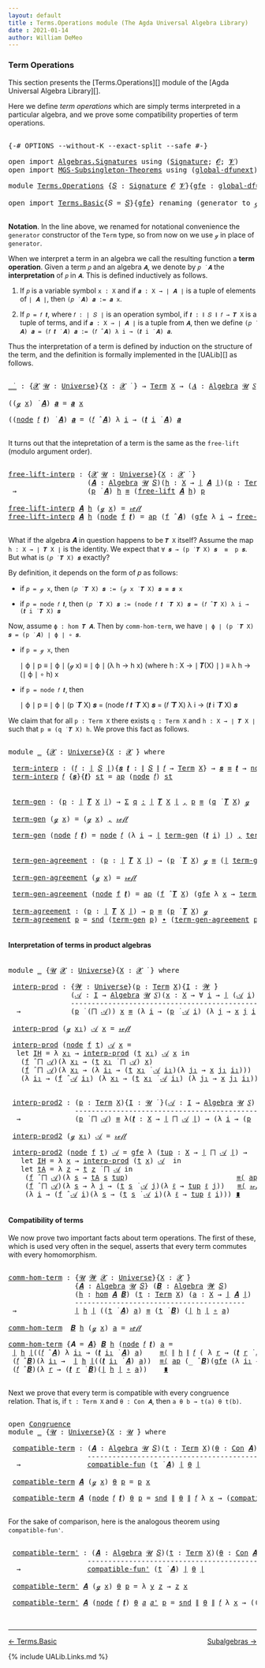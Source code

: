 ```yaml
---
layout: default
title : Terms.Operations module (The Agda Universal Algebra Library)
date : 2021-01-14
author: William DeMeo
---
```


### <a id="term-operations">Term Operations</a>

This section presents the [Terms.Operations][] module of the [Agda Universal Algebra Library][].

Here we define *term operations* which are simply terms interpreted in a particular algebra, and we prove some compatibility properties of term operations.

<pre class="Agda">

<a id="453" class="Symbol">{-#</a> <a id="457" class="Keyword">OPTIONS</a> <a id="465" class="Pragma">--without-K</a> <a id="477" class="Pragma">--exact-split</a> <a id="491" class="Pragma">--safe</a> <a id="498" class="Symbol">#-}</a>

<a id="503" class="Keyword">open</a> <a id="508" class="Keyword">import</a> <a id="515" href="Algebras.Signatures.html" class="Module">Algebras.Signatures</a> <a id="535" class="Keyword">using</a> <a id="541" class="Symbol">(</a><a id="542" href="Algebras.Signatures.html#1299" class="Function">Signature</a><a id="551" class="Symbol">;</a> <a id="553" href="Prelude.Preliminaries.html#5600" class="Generalizable">𝓞</a><a id="554" class="Symbol">;</a> <a id="556" href="Universes.html#262" class="Generalizable">𝓥</a><a id="557" class="Symbol">)</a>
<a id="559" class="Keyword">open</a> <a id="564" class="Keyword">import</a> <a id="571" href="MGS-Subsingleton-Theorems.html" class="Module">MGS-Subsingleton-Theorems</a> <a id="597" class="Keyword">using</a> <a id="603" class="Symbol">(</a><a id="604" href="MGS-Subsingleton-Theorems.html#3468" class="Function">global-dfunext</a><a id="618" class="Symbol">)</a>

<a id="621" class="Keyword">module</a> <a id="628" href="Terms.Operations.html" class="Module">Terms.Operations</a> <a id="645" class="Symbol">{</a><a id="646" href="Terms.Operations.html#646" class="Bound">𝑆</a> <a id="648" class="Symbol">:</a> <a id="650" href="Algebras.Signatures.html#1299" class="Function">Signature</a> <a id="660" href="Prelude.Preliminaries.html#5600" class="Generalizable">𝓞</a> <a id="662" href="Universes.html#262" class="Generalizable">𝓥</a><a id="663" class="Symbol">}{</a><a id="665" href="Terms.Operations.html#665" class="Bound">gfe</a> <a id="669" class="Symbol">:</a> <a id="671" href="MGS-Subsingleton-Theorems.html#3468" class="Function">global-dfunext</a><a id="685" class="Symbol">}</a> <a id="687" class="Keyword">where</a>

<a id="694" class="Keyword">open</a> <a id="699" class="Keyword">import</a> <a id="706" href="Terms.Basic.html" class="Module">Terms.Basic</a><a id="717" class="Symbol">{</a><a id="718" class="Argument">𝑆</a> <a id="720" class="Symbol">=</a> <a id="722" href="Terms.Operations.html#646" class="Bound">𝑆</a><a id="723" class="Symbol">}{</a><a id="725" href="Terms.Operations.html#665" class="Bound">gfe</a><a id="728" class="Symbol">}</a> <a id="730" class="Keyword">renaming</a> <a id="739" class="Symbol">(</a>generator <a id="750" class="Symbol">to</a> ℊ<a id="754" class="Symbol">)</a> <a id="756" class="Keyword">public</a>

</pre>

**Notation**. In the line above, we renamed for notational convenience the `generator` constructor of the `Term` type, so from now on we use `ℊ` in place of `generator`.

When we interpret a term in an algebra we call the resulting function a **term operation**.  Given a term `𝑝` and an algebra `𝑨`, we denote by `𝑝 ̇ 𝑨` the **interpretation** of `𝑝` in `𝑨`.  This is defined inductively as follows.

1. If `𝑝` is a variable symbol `x : X` and if `𝒂 : X → ∣ 𝑨 ∣` is a tuple of elements of `∣ 𝑨 ∣`, then `(𝑝 ̇ 𝑨) 𝒂 := 𝒂 x`.

2. If `𝑝 = 𝑓 𝒕`, where `𝑓 : ∣ 𝑆 ∣` is an operation symbol, if `𝒕 : ∥ 𝑆 ∥ 𝑓 → 𝑻 X` is a tuple of terms, and if `𝒂 : X → ∣ 𝑨 ∣` is a tuple from `𝑨`, then we define `(𝑝 ̇ 𝑨) 𝒂 = (𝑓 𝒕 ̇ 𝑨) 𝒂 := (𝑓 ̂ 𝑨) λ i → (𝒕 i ̇ 𝑨) 𝒂`.

Thus the interpretation of a term is defined by induction on the structure of the term, and the definition is formally implemented in the [UALib][] as follows.

<pre class="Agda">

<a id="_̇_"></a><a id="1695" href="Terms.Operations.html#1695" class="Function Operator">_̇_</a> <a id="1699" class="Symbol">:</a> <a id="1701" class="Symbol">{</a><a id="1702" href="Terms.Operations.html#1702" class="Bound">𝓧</a> <a id="1704" href="Terms.Operations.html#1704" class="Bound">𝓤</a> <a id="1706" class="Symbol">:</a> <a id="1708" href="Agda.Primitive.html#423" class="Function">Universe</a><a id="1716" class="Symbol">}{</a><a id="1718" href="Terms.Operations.html#1718" class="Bound">X</a> <a id="1720" class="Symbol">:</a> <a id="1722" href="Terms.Operations.html#1702" class="Bound">𝓧</a> <a id="1724" href="Universes.html#403" class="Function Operator">̇</a> <a id="1726" class="Symbol">}</a> <a id="1728" class="Symbol">→</a> <a id="1730" href="Terms.Basic.html#2322" class="Datatype">Term</a> <a id="1735" href="Terms.Operations.html#1718" class="Bound">X</a> <a id="1737" class="Symbol">→</a> <a id="1739" class="Symbol">(</a><a id="1740" href="Terms.Operations.html#1740" class="Bound">𝑨</a> <a id="1742" class="Symbol">:</a> <a id="1744" href="Algebras.Algebras.html#694" class="Function">Algebra</a> <a id="1752" href="Terms.Operations.html#1704" class="Bound">𝓤</a> <a id="1754" href="Terms.Operations.html#646" class="Bound">𝑆</a><a id="1755" class="Symbol">)</a> <a id="1757" class="Symbol">→</a> <a id="1759" class="Symbol">(</a><a id="1760" href="Terms.Operations.html#1718" class="Bound">X</a> <a id="1762" class="Symbol">→</a> <a id="1764" href="Prelude.Preliminaries.html#13569" class="Function Operator">∣</a> <a id="1766" href="Terms.Operations.html#1740" class="Bound">𝑨</a> <a id="1768" href="Prelude.Preliminaries.html#13569" class="Function Operator">∣</a><a id="1769" class="Symbol">)</a> <a id="1771" class="Symbol">→</a> <a id="1773" href="Prelude.Preliminaries.html#13569" class="Function Operator">∣</a> <a id="1775" href="Terms.Operations.html#1740" class="Bound">𝑨</a> <a id="1777" href="Prelude.Preliminaries.html#13569" class="Function Operator">∣</a>

<a id="1780" class="Symbol">((</a><a id="1782" href="Terms.Operations.html#753" class="InductiveConstructor">ℊ</a> <a id="1784" href="Terms.Operations.html#1784" class="Bound">x</a><a id="1785" class="Symbol">)</a> <a id="1787" href="Terms.Operations.html#1695" class="Function Operator">̇</a> <a id="1789" href="Terms.Operations.html#1789" class="Bound">𝑨</a><a id="1790" class="Symbol">)</a> <a id="1792" href="Terms.Operations.html#1792" class="Bound">𝒂</a> <a id="1794" class="Symbol">=</a> <a id="1796" href="Terms.Operations.html#1792" class="Bound">𝒂</a> <a id="1798" href="Terms.Operations.html#1784" class="Bound">x</a>

<a id="1801" class="Symbol">((</a><a id="1803" href="Terms.Basic.html#2395" class="InductiveConstructor">node</a> <a id="1808" href="Terms.Operations.html#1808" class="Bound">𝑓</a> <a id="1810" href="Terms.Operations.html#1810" class="Bound">𝒕</a><a id="1811" class="Symbol">)</a> <a id="1813" href="Terms.Operations.html#1695" class="Function Operator">̇</a> <a id="1815" href="Terms.Operations.html#1815" class="Bound">𝑨</a><a id="1816" class="Symbol">)</a> <a id="1818" href="Terms.Operations.html#1818" class="Bound">𝒂</a> <a id="1820" class="Symbol">=</a> <a id="1822" class="Symbol">(</a><a id="1823" href="Terms.Operations.html#1808" class="Bound">𝑓</a> <a id="1825" href="Algebras.Algebras.html#2844" class="Function Operator">̂</a> <a id="1827" href="Terms.Operations.html#1815" class="Bound">𝑨</a><a id="1828" class="Symbol">)</a> <a id="1830" class="Symbol">λ</a> <a id="1832" href="Terms.Operations.html#1832" class="Bound">i</a> <a id="1834" class="Symbol">→</a> <a id="1836" class="Symbol">(</a><a id="1837" href="Terms.Operations.html#1810" class="Bound">𝒕</a> <a id="1839" href="Terms.Operations.html#1832" class="Bound">i</a> <a id="1841" href="Terms.Operations.html#1695" class="Function Operator">̇</a> <a id="1843" href="Terms.Operations.html#1815" class="Bound">𝑨</a><a id="1844" class="Symbol">)</a> <a id="1846" href="Terms.Operations.html#1818" class="Bound">𝒂</a>

</pre>

It turns out that the intepretation of a term is the same as the `free-lift` (modulo argument order).

<pre class="Agda">

<a id="free-lift-interp"></a><a id="1978" href="Terms.Operations.html#1978" class="Function">free-lift-interp</a> <a id="1995" class="Symbol">:</a> <a id="1997" class="Symbol">{</a><a id="1998" href="Terms.Operations.html#1998" class="Bound">𝓧</a> <a id="2000" href="Terms.Operations.html#2000" class="Bound">𝓤</a> <a id="2002" class="Symbol">:</a> <a id="2004" href="Agda.Primitive.html#423" class="Function">Universe</a><a id="2012" class="Symbol">}{</a><a id="2014" href="Terms.Operations.html#2014" class="Bound">X</a> <a id="2016" class="Symbol">:</a> <a id="2018" href="Terms.Operations.html#1998" class="Bound">𝓧</a> <a id="2020" href="Universes.html#403" class="Function Operator">̇</a> <a id="2022" class="Symbol">}</a>
                   <a id="2043" class="Symbol">(</a><a id="2044" href="Terms.Operations.html#2044" class="Bound">𝑨</a> <a id="2046" class="Symbol">:</a> <a id="2048" href="Algebras.Algebras.html#694" class="Function">Algebra</a> <a id="2056" href="Terms.Operations.html#2000" class="Bound">𝓤</a> <a id="2058" href="Terms.Operations.html#646" class="Bound">𝑆</a><a id="2059" class="Symbol">)(</a><a id="2061" href="Terms.Operations.html#2061" class="Bound">h</a> <a id="2063" class="Symbol">:</a> <a id="2065" href="Terms.Operations.html#2014" class="Bound">X</a> <a id="2067" class="Symbol">→</a> <a id="2069" href="Prelude.Preliminaries.html#13569" class="Function Operator">∣</a> <a id="2071" href="Terms.Operations.html#2044" class="Bound">𝑨</a> <a id="2073" href="Prelude.Preliminaries.html#13569" class="Function Operator">∣</a><a id="2074" class="Symbol">)(</a><a id="2076" href="Terms.Operations.html#2076" class="Bound">p</a> <a id="2078" class="Symbol">:</a> <a id="2080" href="Terms.Basic.html#2322" class="Datatype">Term</a> <a id="2085" href="Terms.Operations.html#2014" class="Bound">X</a><a id="2086" class="Symbol">)</a>
 <a id="2089" class="Symbol">→</a>                 <a id="2107" class="Symbol">(</a><a id="2108" href="Terms.Operations.html#2076" class="Bound">p</a> <a id="2110" href="Terms.Operations.html#1695" class="Function Operator">̇</a> <a id="2112" href="Terms.Operations.html#2044" class="Bound">𝑨</a><a id="2113" class="Symbol">)</a> <a id="2115" href="Terms.Operations.html#2061" class="Bound">h</a> <a id="2117" href="Prelude.Inverses.html#620" class="Datatype Operator">≡</a> <a id="2119" class="Symbol">(</a><a id="2120" href="Terms.Basic.html#4221" class="Function">free-lift</a> <a id="2130" href="Terms.Operations.html#2044" class="Bound">𝑨</a> <a id="2132" href="Terms.Operations.html#2061" class="Bound">h</a><a id="2133" class="Symbol">)</a> <a id="2135" href="Terms.Operations.html#2076" class="Bound">p</a>

<a id="2138" href="Terms.Operations.html#1978" class="Function">free-lift-interp</a> <a id="2155" href="Terms.Operations.html#2155" class="Bound">𝑨</a> <a id="2157" href="Terms.Operations.html#2157" class="Bound">h</a> <a id="2159" class="Symbol">(</a><a id="2160" href="Terms.Operations.html#753" class="InductiveConstructor">ℊ</a> <a id="2162" href="Terms.Operations.html#2162" class="Bound">x</a><a id="2163" class="Symbol">)</a> <a id="2165" class="Symbol">=</a> <a id="2167" href="Prelude.Inverses.html#634" class="InductiveConstructor">𝓇ℯ𝒻𝓁</a>
<a id="2172" href="Terms.Operations.html#1978" class="Function">free-lift-interp</a> <a id="2189" href="Terms.Operations.html#2189" class="Bound">𝑨</a> <a id="2191" href="Terms.Operations.html#2191" class="Bound">h</a> <a id="2193" class="Symbol">(</a><a id="2194" href="Terms.Basic.html#2395" class="InductiveConstructor">node</a> <a id="2199" href="Terms.Operations.html#2199" class="Bound">f</a> <a id="2201" href="Terms.Operations.html#2201" class="Bound">𝒕</a><a id="2202" class="Symbol">)</a> <a id="2204" class="Symbol">=</a> <a id="2206" href="MGS-MLTT.html#6613" class="Function">ap</a> <a id="2209" class="Symbol">(</a><a id="2210" href="Terms.Operations.html#2199" class="Bound">f</a> <a id="2212" href="Algebras.Algebras.html#2844" class="Function Operator">̂</a> <a id="2214" href="Terms.Operations.html#2189" class="Bound">𝑨</a><a id="2215" class="Symbol">)</a> <a id="2217" class="Symbol">(</a><a id="2218" href="Terms.Operations.html#665" class="Bound">gfe</a> <a id="2222" class="Symbol">λ</a> <a id="2224" href="Terms.Operations.html#2224" class="Bound">i</a> <a id="2226" class="Symbol">→</a> <a id="2228" href="Terms.Operations.html#1978" class="Function">free-lift-interp</a> <a id="2245" href="Terms.Operations.html#2189" class="Bound">𝑨</a> <a id="2247" href="Terms.Operations.html#2191" class="Bound">h</a> <a id="2249" class="Symbol">(</a><a id="2250" href="Terms.Operations.html#2201" class="Bound">𝒕</a> <a id="2252" href="Terms.Operations.html#2224" class="Bound">i</a><a id="2253" class="Symbol">))</a>

</pre>

What if the algebra 𝑨 in question happens to be `𝑻 X` itself?   Assume the map `h : X → ∣ 𝑻 X ∣` is the identity. We expect that `∀ 𝒔 → (p ̇ 𝑻 X) 𝒔  ≡  p 𝒔`. But what is `(𝑝 ̇ 𝑻 X) 𝒔` exactly?

By definition, it depends on the form of 𝑝 as follows:

* if `𝑝 = ℊ x`, then `(𝑝 ̇ 𝑻 X) 𝒔 := (ℊ x ̇ 𝑻 X) 𝒔 ≡ 𝒔 x`

* if `𝑝 = node 𝑓 𝒕`, then `(𝑝 ̇ 𝑻 X) 𝒔 := (node 𝑓 𝒕 ̇ 𝑻 X) 𝒔 = (𝑓 ̂ 𝑻 X) λ i → (𝒕 i ̇ 𝑻 X) 𝒔`

Now, assume `ϕ : hom 𝑻 𝑨`. Then by `comm-hom-term`, we have `∣ ϕ ∣ (p ̇ 𝑻 X) 𝒔 = (p ̇ 𝑨) ∣ ϕ ∣ ∘ 𝒔`.

* if `p = ℊ x`, then

   ∣ ϕ ∣ p ≡ ∣ ϕ ∣ (ℊ x)
          ≡ ∣ ϕ ∣ (λ h → h x)  (where h : X → ∣ 𝑻(X) ∣ )
          ≡ λ h → (∣ ϕ ∣ ∘ h) x

* if `p = node 𝑓 𝒕`, then

   ∣ ϕ ∣ p ≡ ∣ ϕ ∣ (p ̇ 𝑻 X) 𝒔 = (node 𝑓 𝒕 ̇ 𝑻 X) 𝒔 = (𝑓 ̂ 𝑻 X) λ i → (𝒕 i ̇ 𝑻 X) 𝒔

We claim that for all `p : Term X` there exists `q : Term X` and `h : X → ∣ 𝑻 X ∣` such that `p ≡ (q ̇ 𝑻 X) h`. We prove this fact as follows.

<pre class="Agda">

<a id="3182" class="Keyword">module</a> <a id="3189" href="Terms.Operations.html#3189" class="Module">_</a> <a id="3191" class="Symbol">{</a><a id="3192" href="Terms.Operations.html#3192" class="Bound">𝓧</a> <a id="3194" class="Symbol">:</a> <a id="3196" href="Agda.Primitive.html#423" class="Function">Universe</a><a id="3204" class="Symbol">}{</a><a id="3206" href="Terms.Operations.html#3206" class="Bound">X</a> <a id="3208" class="Symbol">:</a> <a id="3210" href="Terms.Operations.html#3192" class="Bound">𝓧</a> <a id="3212" href="Universes.html#403" class="Function Operator">̇</a><a id="3213" class="Symbol">}</a> <a id="3215" class="Keyword">where</a>

 <a id="3223" href="Terms.Operations.html#3223" class="Function">term-interp</a> <a id="3235" class="Symbol">:</a> <a id="3237" class="Symbol">(</a><a id="3238" href="Terms.Operations.html#3238" class="Bound">𝑓</a> <a id="3240" class="Symbol">:</a> <a id="3242" href="Prelude.Preliminaries.html#13569" class="Function Operator">∣</a> <a id="3244" href="Terms.Operations.html#646" class="Bound">𝑆</a> <a id="3246" href="Prelude.Preliminaries.html#13569" class="Function Operator">∣</a><a id="3247" class="Symbol">){</a><a id="3249" href="Terms.Operations.html#3249" class="Bound">𝒔</a> <a id="3251" href="Terms.Operations.html#3251" class="Bound">𝒕</a> <a id="3253" class="Symbol">:</a> <a id="3255" href="Prelude.Preliminaries.html#13647" class="Function Operator">∥</a> <a id="3257" href="Terms.Operations.html#646" class="Bound">𝑆</a> <a id="3259" href="Prelude.Preliminaries.html#13647" class="Function Operator">∥</a> <a id="3261" href="Terms.Operations.html#3238" class="Bound">𝑓</a> <a id="3263" class="Symbol">→</a> <a id="3265" href="Terms.Basic.html#2322" class="Datatype">Term</a> <a id="3270" href="Terms.Operations.html#3206" class="Bound">X</a><a id="3271" class="Symbol">}</a> <a id="3273" class="Symbol">→</a> <a id="3275" href="Terms.Operations.html#3249" class="Bound">𝒔</a> <a id="3277" href="Prelude.Inverses.html#620" class="Datatype Operator">≡</a> <a id="3279" href="Terms.Operations.html#3251" class="Bound">𝒕</a> <a id="3281" class="Symbol">→</a> <a id="3283" href="Terms.Basic.html#2395" class="InductiveConstructor">node</a> <a id="3288" href="Terms.Operations.html#3238" class="Bound">𝑓</a> <a id="3290" href="Terms.Operations.html#3249" class="Bound">𝒔</a> <a id="3292" href="Prelude.Inverses.html#620" class="Datatype Operator">≡</a> <a id="3294" class="Symbol">(</a><a id="3295" href="Terms.Operations.html#3238" class="Bound">𝑓</a> <a id="3297" href="Algebras.Algebras.html#2844" class="Function Operator">̂</a> <a id="3299" href="Terms.Basic.html#3603" class="Function">𝑻</a> <a id="3301" href="Terms.Operations.html#3206" class="Bound">X</a><a id="3302" class="Symbol">)</a> <a id="3304" href="Terms.Operations.html#3251" class="Bound">𝒕</a>
 <a id="3307" href="Terms.Operations.html#3223" class="Function">term-interp</a> <a id="3319" href="Terms.Operations.html#3319" class="Bound">𝑓</a> <a id="3321" class="Symbol">{</a><a id="3322" href="Terms.Operations.html#3322" class="Bound">𝒔</a><a id="3323" class="Symbol">}{</a><a id="3325" href="Terms.Operations.html#3325" class="Bound">𝒕</a><a id="3326" class="Symbol">}</a> <a id="3328" href="Terms.Operations.html#3328" class="Bound">st</a> <a id="3331" class="Symbol">=</a> <a id="3333" href="MGS-MLTT.html#6613" class="Function">ap</a> <a id="3336" class="Symbol">(</a><a id="3337" href="Terms.Basic.html#2395" class="InductiveConstructor">node</a> <a id="3342" href="Terms.Operations.html#3319" class="Bound">𝑓</a><a id="3343" class="Symbol">)</a> <a id="3345" href="Terms.Operations.html#3328" class="Bound">st</a>


 <a id="3351" href="Terms.Operations.html#3351" class="Function">term-gen</a> <a id="3360" class="Symbol">:</a> <a id="3362" class="Symbol">(</a><a id="3363" href="Terms.Operations.html#3363" class="Bound">p</a> <a id="3365" class="Symbol">:</a> <a id="3367" href="Prelude.Preliminaries.html#13569" class="Function Operator">∣</a> <a id="3369" href="Terms.Basic.html#3603" class="Function">𝑻</a> <a id="3371" href="Terms.Operations.html#3206" class="Bound">X</a> <a id="3373" href="Prelude.Preliminaries.html#13569" class="Function Operator">∣</a><a id="3374" class="Symbol">)</a> <a id="3376" class="Symbol">→</a> <a id="3378" href="MGS-MLTT.html#3074" class="Function">Σ</a> <a id="3380" href="Terms.Operations.html#3380" class="Bound">q</a> <a id="3382" href="MGS-MLTT.html#3074" class="Function">꞉</a> <a id="3384" href="Prelude.Preliminaries.html#13569" class="Function Operator">∣</a> <a id="3386" href="Terms.Basic.html#3603" class="Function">𝑻</a> <a id="3388" href="Terms.Operations.html#3206" class="Bound">X</a> <a id="3390" href="Prelude.Preliminaries.html#13569" class="Function Operator">∣</a> <a id="3392" href="MGS-MLTT.html#3074" class="Function">,</a> <a id="3394" href="Terms.Operations.html#3363" class="Bound">p</a> <a id="3396" href="Prelude.Inverses.html#620" class="Datatype Operator">≡</a> <a id="3398" class="Symbol">(</a><a id="3399" href="Terms.Operations.html#3380" class="Bound">q</a> <a id="3401" href="Terms.Operations.html#1695" class="Function Operator">̇</a> <a id="3403" href="Terms.Basic.html#3603" class="Function">𝑻</a> <a id="3405" href="Terms.Operations.html#3206" class="Bound">X</a><a id="3406" class="Symbol">)</a> <a id="3408" href="Terms.Operations.html#753" class="InductiveConstructor">ℊ</a>

 <a id="3412" href="Terms.Operations.html#3351" class="Function">term-gen</a> <a id="3421" class="Symbol">(</a><a id="3422" href="Terms.Operations.html#753" class="InductiveConstructor">ℊ</a> <a id="3424" href="Terms.Operations.html#3424" class="Bound">x</a><a id="3425" class="Symbol">)</a> <a id="3427" class="Symbol">=</a> <a id="3429" class="Symbol">(</a><a id="3430" href="Terms.Operations.html#753" class="InductiveConstructor">ℊ</a> <a id="3432" href="Terms.Operations.html#3424" class="Bound">x</a><a id="3433" class="Symbol">)</a> <a id="3435" href="Prelude.Preliminaries.html#14564" class="InductiveConstructor Operator">,</a> <a id="3437" href="Prelude.Inverses.html#634" class="InductiveConstructor">𝓇ℯ𝒻𝓁</a>

 <a id="3444" href="Terms.Operations.html#3351" class="Function">term-gen</a> <a id="3453" class="Symbol">(</a><a id="3454" href="Terms.Basic.html#2395" class="InductiveConstructor">node</a> <a id="3459" href="Terms.Operations.html#3459" class="Bound">𝑓</a> <a id="3461" href="Terms.Operations.html#3461" class="Bound">𝒕</a><a id="3462" class="Symbol">)</a> <a id="3464" class="Symbol">=</a> <a id="3466" href="Terms.Basic.html#2395" class="InductiveConstructor">node</a> <a id="3471" href="Terms.Operations.html#3459" class="Bound">𝑓</a> <a id="3473" class="Symbol">(λ</a> <a id="3476" href="Terms.Operations.html#3476" class="Bound">i</a> <a id="3478" class="Symbol">→</a> <a id="3480" href="Prelude.Preliminaries.html#13569" class="Function Operator">∣</a> <a id="3482" href="Terms.Operations.html#3351" class="Function">term-gen</a> <a id="3491" class="Symbol">(</a><a id="3492" href="Terms.Operations.html#3461" class="Bound">𝒕</a> <a id="3494" href="Terms.Operations.html#3476" class="Bound">i</a><a id="3495" class="Symbol">)</a> <a id="3497" href="Prelude.Preliminaries.html#13569" class="Function Operator">∣</a><a id="3498" class="Symbol">)</a> <a id="3500" href="Prelude.Preliminaries.html#14564" class="InductiveConstructor Operator">,</a> <a id="3502" href="Terms.Operations.html#3223" class="Function">term-interp</a> <a id="3514" href="Terms.Operations.html#3459" class="Bound">𝑓</a> <a id="3516" class="Symbol">(</a><a id="3517" href="Terms.Operations.html#665" class="Bound">gfe</a> <a id="3521" class="Symbol">λ</a> <a id="3523" href="Terms.Operations.html#3523" class="Bound">i</a> <a id="3525" class="Symbol">→</a> <a id="3527" href="Prelude.Preliminaries.html#13647" class="Function Operator">∥</a> <a id="3529" href="Terms.Operations.html#3351" class="Function">term-gen</a> <a id="3538" class="Symbol">(</a><a id="3539" href="Terms.Operations.html#3461" class="Bound">𝒕</a> <a id="3541" href="Terms.Operations.html#3523" class="Bound">i</a><a id="3542" class="Symbol">)</a> <a id="3544" href="Prelude.Preliminaries.html#13647" class="Function Operator">∥</a><a id="3545" class="Symbol">)</a>


 <a id="3550" href="Terms.Operations.html#3550" class="Function">term-gen-agreement</a> <a id="3569" class="Symbol">:</a> <a id="3571" class="Symbol">(</a><a id="3572" href="Terms.Operations.html#3572" class="Bound">p</a> <a id="3574" class="Symbol">:</a> <a id="3576" href="Prelude.Preliminaries.html#13569" class="Function Operator">∣</a> <a id="3578" href="Terms.Basic.html#3603" class="Function">𝑻</a> <a id="3580" href="Terms.Operations.html#3206" class="Bound">X</a> <a id="3582" href="Prelude.Preliminaries.html#13569" class="Function Operator">∣</a><a id="3583" class="Symbol">)</a> <a id="3585" class="Symbol">→</a> <a id="3587" class="Symbol">(</a><a id="3588" href="Terms.Operations.html#3572" class="Bound">p</a> <a id="3590" href="Terms.Operations.html#1695" class="Function Operator">̇</a> <a id="3592" href="Terms.Basic.html#3603" class="Function">𝑻</a> <a id="3594" href="Terms.Operations.html#3206" class="Bound">X</a><a id="3595" class="Symbol">)</a> <a id="3597" href="Terms.Operations.html#753" class="InductiveConstructor">ℊ</a> <a id="3599" href="Prelude.Inverses.html#620" class="Datatype Operator">≡</a> <a id="3601" class="Symbol">(</a><a id="3602" href="Prelude.Preliminaries.html#13569" class="Function Operator">∣</a> <a id="3604" href="Terms.Operations.html#3351" class="Function">term-gen</a> <a id="3613" href="Terms.Operations.html#3572" class="Bound">p</a> <a id="3615" href="Prelude.Preliminaries.html#13569" class="Function Operator">∣</a> <a id="3617" href="Terms.Operations.html#1695" class="Function Operator">̇</a> <a id="3619" href="Terms.Basic.html#3603" class="Function">𝑻</a> <a id="3621" href="Terms.Operations.html#3206" class="Bound">X</a><a id="3622" class="Symbol">)</a> <a id="3624" href="Terms.Operations.html#753" class="InductiveConstructor">ℊ</a>

 <a id="3628" href="Terms.Operations.html#3550" class="Function">term-gen-agreement</a> <a id="3647" class="Symbol">(</a><a id="3648" href="Terms.Operations.html#753" class="InductiveConstructor">ℊ</a> <a id="3650" href="Terms.Operations.html#3650" class="Bound">x</a><a id="3651" class="Symbol">)</a> <a id="3653" class="Symbol">=</a> <a id="3655" href="Prelude.Inverses.html#634" class="InductiveConstructor">𝓇ℯ𝒻𝓁</a>

 <a id="3662" href="Terms.Operations.html#3550" class="Function">term-gen-agreement</a> <a id="3681" class="Symbol">(</a><a id="3682" href="Terms.Basic.html#2395" class="InductiveConstructor">node</a> <a id="3687" href="Terms.Operations.html#3687" class="Bound">f</a> <a id="3689" href="Terms.Operations.html#3689" class="Bound">𝒕</a><a id="3690" class="Symbol">)</a> <a id="3692" class="Symbol">=</a> <a id="3694" href="MGS-MLTT.html#6613" class="Function">ap</a> <a id="3697" class="Symbol">(</a><a id="3698" href="Terms.Operations.html#3687" class="Bound">f</a> <a id="3700" href="Algebras.Algebras.html#2844" class="Function Operator">̂</a> <a id="3702" href="Terms.Basic.html#3603" class="Function">𝑻</a> <a id="3704" href="Terms.Operations.html#3206" class="Bound">X</a><a id="3705" class="Symbol">)</a> <a id="3707" class="Symbol">(</a><a id="3708" href="Terms.Operations.html#665" class="Bound">gfe</a> <a id="3712" class="Symbol">λ</a> <a id="3714" href="Terms.Operations.html#3714" class="Bound">x</a> <a id="3716" class="Symbol">→</a> <a id="3718" href="Terms.Operations.html#3550" class="Function">term-gen-agreement</a> <a id="3737" class="Symbol">(</a><a id="3738" href="Terms.Operations.html#3689" class="Bound">𝒕</a> <a id="3740" href="Terms.Operations.html#3714" class="Bound">x</a><a id="3741" class="Symbol">))</a>

 <a id="3746" href="Terms.Operations.html#3746" class="Function">term-agreement</a> <a id="3761" class="Symbol">:</a> <a id="3763" class="Symbol">(</a><a id="3764" href="Terms.Operations.html#3764" class="Bound">p</a> <a id="3766" class="Symbol">:</a> <a id="3768" href="Prelude.Preliminaries.html#13569" class="Function Operator">∣</a> <a id="3770" href="Terms.Basic.html#3603" class="Function">𝑻</a> <a id="3772" href="Terms.Operations.html#3206" class="Bound">X</a> <a id="3774" href="Prelude.Preliminaries.html#13569" class="Function Operator">∣</a><a id="3775" class="Symbol">)</a> <a id="3777" class="Symbol">→</a> <a id="3779" href="Terms.Operations.html#3764" class="Bound">p</a> <a id="3781" href="Prelude.Inverses.html#620" class="Datatype Operator">≡</a> <a id="3783" class="Symbol">(</a><a id="3784" href="Terms.Operations.html#3764" class="Bound">p</a> <a id="3786" href="Terms.Operations.html#1695" class="Function Operator">̇</a> <a id="3788" href="Terms.Basic.html#3603" class="Function">𝑻</a> <a id="3790" href="Terms.Operations.html#3206" class="Bound">X</a><a id="3791" class="Symbol">)</a> <a id="3793" href="Terms.Operations.html#753" class="InductiveConstructor">ℊ</a>
 <a id="3796" href="Terms.Operations.html#3746" class="Function">term-agreement</a> <a id="3811" href="Terms.Operations.html#3811" class="Bound">p</a> <a id="3813" class="Symbol">=</a> <a id="3815" href="Prelude.Preliminaries.html#13651" class="Function">snd</a> <a id="3819" class="Symbol">(</a><a id="3820" href="Terms.Operations.html#3351" class="Function">term-gen</a> <a id="3829" href="Terms.Operations.html#3811" class="Bound">p</a><a id="3830" class="Symbol">)</a> <a id="3832" href="MGS-MLTT.html#5910" class="Function Operator">∙</a> <a id="3834" class="Symbol">(</a><a id="3835" href="Terms.Operations.html#3550" class="Function">term-gen-agreement</a> <a id="3854" href="Terms.Operations.html#3811" class="Bound">p</a><a id="3855" class="Symbol">)</a><a id="3856" href="MGS-MLTT.html#6125" class="Function Operator">⁻¹</a>

</pre>



#### <a id="interpretation-of-terms-in-product-algebras">Interpretation of terms in product algebras</a>

<pre class="Agda">

<a id="3994" class="Keyword">module</a> <a id="4001" href="Terms.Operations.html#4001" class="Module">_</a> <a id="4003" class="Symbol">{</a><a id="4004" href="Terms.Operations.html#4004" class="Bound">𝓤</a> <a id="4006" href="Terms.Operations.html#4006" class="Bound">𝓧</a> <a id="4008" class="Symbol">:</a> <a id="4010" href="Agda.Primitive.html#423" class="Function">Universe</a><a id="4018" class="Symbol">}{</a><a id="4020" href="Terms.Operations.html#4020" class="Bound">X</a> <a id="4022" class="Symbol">:</a> <a id="4024" href="Terms.Operations.html#4006" class="Bound">𝓧</a> <a id="4026" href="Universes.html#403" class="Function Operator">̇</a> <a id="4028" class="Symbol">}</a> <a id="4030" class="Keyword">where</a>

 <a id="4038" href="Terms.Operations.html#4038" class="Function">interp-prod</a> <a id="4050" class="Symbol">:</a> <a id="4052" class="Symbol">{</a><a id="4053" href="Terms.Operations.html#4053" class="Bound">𝓦</a> <a id="4055" class="Symbol">:</a> <a id="4057" href="Agda.Primitive.html#423" class="Function">Universe</a><a id="4065" class="Symbol">}(</a><a id="4067" href="Terms.Operations.html#4067" class="Bound">p</a> <a id="4069" class="Symbol">:</a> <a id="4071" href="Terms.Basic.html#2322" class="Datatype">Term</a> <a id="4076" href="Terms.Operations.html#4020" class="Bound">X</a><a id="4077" class="Symbol">){</a><a id="4079" href="Terms.Operations.html#4079" class="Bound">I</a> <a id="4081" class="Symbol">:</a> <a id="4083" href="Terms.Operations.html#4053" class="Bound">𝓦</a> <a id="4085" href="Universes.html#403" class="Function Operator">̇</a><a id="4086" class="Symbol">}</a>
               <a id="4103" class="Symbol">(</a><a id="4104" href="Terms.Operations.html#4104" class="Bound">𝒜</a> <a id="4106" class="Symbol">:</a> <a id="4108" href="Terms.Operations.html#4079" class="Bound">I</a> <a id="4110" class="Symbol">→</a> <a id="4112" href="Algebras.Algebras.html#694" class="Function">Algebra</a> <a id="4120" href="Terms.Operations.html#4004" class="Bound">𝓤</a> <a id="4122" href="Terms.Operations.html#646" class="Bound">𝑆</a><a id="4123" class="Symbol">)(</a><a id="4125" href="Terms.Operations.html#4125" class="Bound">x</a> <a id="4127" class="Symbol">:</a> <a id="4129" href="Terms.Operations.html#4020" class="Bound">X</a> <a id="4131" class="Symbol">→</a> <a id="4133" class="Symbol">∀</a> <a id="4135" href="Terms.Operations.html#4135" class="Bound">i</a> <a id="4137" class="Symbol">→</a> <a id="4139" href="Prelude.Preliminaries.html#13569" class="Function Operator">∣</a> <a id="4141" class="Symbol">(</a><a id="4142" href="Terms.Operations.html#4104" class="Bound">𝒜</a> <a id="4144" href="Terms.Operations.html#4135" class="Bound">i</a><a id="4145" class="Symbol">)</a> <a id="4147" href="Prelude.Preliminaries.html#13569" class="Function Operator">∣</a><a id="4148" class="Symbol">)</a>
               <a id="4165" class="Comment">------------------------------------------------</a>
  <a id="4216" class="Symbol">→</a>            <a id="4229" class="Symbol">(</a><a id="4230" href="Terms.Operations.html#4067" class="Bound">p</a> <a id="4232" href="Terms.Operations.html#1695" class="Function Operator">̇</a> <a id="4234" class="Symbol">(</a><a id="4235" href="Algebras.Products.html#908" class="Function">⨅</a> <a id="4237" href="Terms.Operations.html#4104" class="Bound">𝒜</a><a id="4238" class="Symbol">))</a> <a id="4241" href="Terms.Operations.html#4125" class="Bound">x</a> <a id="4243" href="Prelude.Inverses.html#620" class="Datatype Operator">≡</a> <a id="4245" class="Symbol">(λ</a> <a id="4248" href="Terms.Operations.html#4248" class="Bound">i</a> <a id="4250" class="Symbol">→</a> <a id="4252" class="Symbol">(</a><a id="4253" href="Terms.Operations.html#4067" class="Bound">p</a> <a id="4255" href="Terms.Operations.html#1695" class="Function Operator">̇</a> <a id="4257" href="Terms.Operations.html#4104" class="Bound">𝒜</a> <a id="4259" href="Terms.Operations.html#4248" class="Bound">i</a><a id="4260" class="Symbol">)</a> <a id="4262" class="Symbol">(λ</a> <a id="4265" href="Terms.Operations.html#4265" class="Bound">j</a> <a id="4267" class="Symbol">→</a> <a id="4269" href="Terms.Operations.html#4125" class="Bound">x</a> <a id="4271" href="Terms.Operations.html#4265" class="Bound">j</a> <a id="4273" href="Terms.Operations.html#4248" class="Bound">i</a><a id="4274" class="Symbol">))</a>

 <a id="4279" href="Terms.Operations.html#4038" class="Function">interp-prod</a> <a id="4291" class="Symbol">(</a><a id="4292" href="Terms.Operations.html#753" class="InductiveConstructor">ℊ</a> <a id="4294" href="Terms.Operations.html#4294" class="Bound">x₁</a><a id="4296" class="Symbol">)</a> <a id="4298" href="Terms.Operations.html#4298" class="Bound">𝒜</a> <a id="4300" href="Terms.Operations.html#4300" class="Bound">x</a> <a id="4302" class="Symbol">=</a> <a id="4304" href="Prelude.Inverses.html#634" class="InductiveConstructor">𝓇ℯ𝒻𝓁</a>

 <a id="4311" href="Terms.Operations.html#4038" class="Function">interp-prod</a> <a id="4323" class="Symbol">(</a><a id="4324" href="Terms.Basic.html#2395" class="InductiveConstructor">node</a> <a id="4329" href="Terms.Operations.html#4329" class="Bound">f</a> <a id="4331" href="Terms.Operations.html#4331" class="Bound">t</a><a id="4332" class="Symbol">)</a> <a id="4334" href="Terms.Operations.html#4334" class="Bound">𝒜</a> <a id="4336" href="Terms.Operations.html#4336" class="Bound">x</a> <a id="4338" class="Symbol">=</a>
  <a id="4342" class="Keyword">let</a> <a id="4346" href="Terms.Operations.html#4346" class="Bound">IH</a> <a id="4349" class="Symbol">=</a> <a id="4351" class="Symbol">λ</a> <a id="4353" href="Terms.Operations.html#4353" class="Bound">x₁</a> <a id="4356" class="Symbol">→</a> <a id="4358" href="Terms.Operations.html#4038" class="Function">interp-prod</a> <a id="4370" class="Symbol">(</a><a id="4371" href="Terms.Operations.html#4331" class="Bound">t</a> <a id="4373" href="Terms.Operations.html#4353" class="Bound">x₁</a><a id="4375" class="Symbol">)</a> <a id="4377" href="Terms.Operations.html#4334" class="Bound">𝒜</a> <a id="4379" href="Terms.Operations.html#4336" class="Bound">x</a> <a id="4381" class="Keyword">in</a>
   <a id="4387" class="Symbol">(</a><a id="4388" href="Terms.Operations.html#4329" class="Bound">f</a> <a id="4390" href="Algebras.Algebras.html#2844" class="Function Operator">̂</a> <a id="4392" href="Algebras.Products.html#908" class="Function">⨅</a> <a id="4394" href="Terms.Operations.html#4334" class="Bound">𝒜</a><a id="4395" class="Symbol">)(λ</a> <a id="4399" href="Terms.Operations.html#4399" class="Bound">x₁</a> <a id="4402" class="Symbol">→</a> <a id="4404" class="Symbol">(</a><a id="4405" href="Terms.Operations.html#4331" class="Bound">t</a> <a id="4407" href="Terms.Operations.html#4399" class="Bound">x₁</a> <a id="4410" href="Terms.Operations.html#1695" class="Function Operator">̇</a> <a id="4412" href="Algebras.Products.html#908" class="Function">⨅</a> <a id="4414" href="Terms.Operations.html#4334" class="Bound">𝒜</a><a id="4415" class="Symbol">)</a> <a id="4417" href="Terms.Operations.html#4336" class="Bound">x</a><a id="4418" class="Symbol">)</a>                             <a id="4448" href="MGS-MLTT.html#5997" class="Function Operator">≡⟨</a> <a id="4451" href="MGS-MLTT.html#6613" class="Function">ap</a> <a id="4454" class="Symbol">(</a><a id="4455" href="Terms.Operations.html#4329" class="Bound">f</a> <a id="4457" href="Algebras.Algebras.html#2844" class="Function Operator">̂</a> <a id="4459" href="Algebras.Products.html#908" class="Function">⨅</a> <a id="4461" href="Terms.Operations.html#4334" class="Bound">𝒜</a><a id="4462" class="Symbol">)(</a><a id="4464" href="Terms.Operations.html#665" class="Bound">gfe</a> <a id="4468" href="Terms.Operations.html#4346" class="Bound">IH</a><a id="4470" class="Symbol">)</a> <a id="4472" href="MGS-MLTT.html#5997" class="Function Operator">⟩</a>
   <a id="4477" class="Symbol">(</a><a id="4478" href="Terms.Operations.html#4329" class="Bound">f</a> <a id="4480" href="Algebras.Algebras.html#2844" class="Function Operator">̂</a> <a id="4482" href="Algebras.Products.html#908" class="Function">⨅</a> <a id="4484" href="Terms.Operations.html#4334" class="Bound">𝒜</a><a id="4485" class="Symbol">)(λ</a> <a id="4489" href="Terms.Operations.html#4489" class="Bound">x₁</a> <a id="4492" class="Symbol">→</a> <a id="4494" class="Symbol">(λ</a> <a id="4497" href="Terms.Operations.html#4497" class="Bound">i₁</a> <a id="4500" class="Symbol">→</a> <a id="4502" class="Symbol">(</a><a id="4503" href="Terms.Operations.html#4331" class="Bound">t</a> <a id="4505" href="Terms.Operations.html#4489" class="Bound">x₁</a> <a id="4508" href="Terms.Operations.html#1695" class="Function Operator">̇</a> <a id="4510" href="Terms.Operations.html#4334" class="Bound">𝒜</a> <a id="4512" href="Terms.Operations.html#4497" class="Bound">i₁</a><a id="4514" class="Symbol">)(λ</a> <a id="4518" href="Terms.Operations.html#4518" class="Bound">j₁</a> <a id="4521" class="Symbol">→</a> <a id="4523" href="Terms.Operations.html#4336" class="Bound">x</a> <a id="4525" href="Terms.Operations.html#4518" class="Bound">j₁</a> <a id="4528" href="Terms.Operations.html#4497" class="Bound">i₁</a><a id="4530" class="Symbol">)))</a>     <a id="4538" href="MGS-MLTT.html#5997" class="Function Operator">≡⟨</a> <a id="4541" href="Prelude.Inverses.html#634" class="InductiveConstructor">𝓇ℯ𝒻𝓁</a> <a id="4546" href="MGS-MLTT.html#5997" class="Function Operator">⟩</a>
   <a id="4551" class="Symbol">(λ</a> <a id="4554" href="Terms.Operations.html#4554" class="Bound">i₁</a> <a id="4557" class="Symbol">→</a> <a id="4559" class="Symbol">(</a><a id="4560" href="Terms.Operations.html#4329" class="Bound">f</a> <a id="4562" href="Algebras.Algebras.html#2844" class="Function Operator">̂</a> <a id="4564" href="Terms.Operations.html#4334" class="Bound">𝒜</a> <a id="4566" href="Terms.Operations.html#4554" class="Bound">i₁</a><a id="4568" class="Symbol">)</a> <a id="4570" class="Symbol">(λ</a> <a id="4573" href="Terms.Operations.html#4573" class="Bound">x₁</a> <a id="4576" class="Symbol">→</a> <a id="4578" class="Symbol">(</a><a id="4579" href="Terms.Operations.html#4331" class="Bound">t</a> <a id="4581" href="Terms.Operations.html#4573" class="Bound">x₁</a> <a id="4584" href="Terms.Operations.html#1695" class="Function Operator">̇</a> <a id="4586" href="Terms.Operations.html#4334" class="Bound">𝒜</a> <a id="4588" href="Terms.Operations.html#4554" class="Bound">i₁</a><a id="4590" class="Symbol">)</a> <a id="4592" class="Symbol">(λ</a> <a id="4595" href="Terms.Operations.html#4595" class="Bound">j₁</a> <a id="4598" class="Symbol">→</a> <a id="4600" href="Terms.Operations.html#4336" class="Bound">x</a> <a id="4602" href="Terms.Operations.html#4595" class="Bound">j₁</a> <a id="4605" href="Terms.Operations.html#4554" class="Bound">i₁</a><a id="4607" class="Symbol">)))</a>  <a id="4612" href="MGS-MLTT.html#6079" class="Function Operator">∎</a>


 <a id="4617" href="Terms.Operations.html#4617" class="Function">interp-prod2</a> <a id="4630" class="Symbol">:</a> <a id="4632" class="Symbol">(</a><a id="4633" href="Terms.Operations.html#4633" class="Bound">p</a> <a id="4635" class="Symbol">:</a> <a id="4637" href="Terms.Basic.html#2322" class="Datatype">Term</a> <a id="4642" href="Terms.Operations.html#4020" class="Bound">X</a><a id="4643" class="Symbol">){</a><a id="4645" href="Terms.Operations.html#4645" class="Bound">I</a> <a id="4647" class="Symbol">:</a> <a id="4649" href="Terms.Operations.html#4004" class="Bound">𝓤</a> <a id="4651" href="Universes.html#403" class="Function Operator">̇</a> <a id="4653" class="Symbol">}(</a><a id="4655" href="Terms.Operations.html#4655" class="Bound">𝒜</a> <a id="4657" class="Symbol">:</a> <a id="4659" href="Terms.Operations.html#4645" class="Bound">I</a> <a id="4661" class="Symbol">→</a> <a id="4663" href="Algebras.Algebras.html#694" class="Function">Algebra</a> <a id="4671" href="Terms.Operations.html#4004" class="Bound">𝓤</a> <a id="4673" href="Terms.Operations.html#646" class="Bound">𝑆</a><a id="4674" class="Symbol">)</a>
                <a id="4692" class="Comment">--------------------------------------------------------------</a>
  <a id="4757" class="Symbol">→</a>             <a id="4771" class="Symbol">(</a><a id="4772" href="Terms.Operations.html#4633" class="Bound">p</a> <a id="4774" href="Terms.Operations.html#1695" class="Function Operator">̇</a> <a id="4776" href="Algebras.Products.html#908" class="Function">⨅</a> <a id="4778" href="Terms.Operations.html#4655" class="Bound">𝒜</a><a id="4779" class="Symbol">)</a> <a id="4781" href="Prelude.Inverses.html#620" class="Datatype Operator">≡</a> <a id="4783" class="Symbol">λ(</a><a id="4785" href="Terms.Operations.html#4785" class="Bound">𝒕</a> <a id="4787" class="Symbol">:</a> <a id="4789" href="Terms.Operations.html#4020" class="Bound">X</a> <a id="4791" class="Symbol">→</a> <a id="4793" href="Prelude.Preliminaries.html#13569" class="Function Operator">∣</a> <a id="4795" href="Algebras.Products.html#908" class="Function">⨅</a> <a id="4797" href="Terms.Operations.html#4655" class="Bound">𝒜</a> <a id="4799" href="Prelude.Preliminaries.html#13569" class="Function Operator">∣</a><a id="4800" class="Symbol">)</a> <a id="4802" class="Symbol">→</a> <a id="4804" class="Symbol">(λ</a> <a id="4807" href="Terms.Operations.html#4807" class="Bound">i</a> <a id="4809" class="Symbol">→</a> <a id="4811" class="Symbol">(</a><a id="4812" href="Terms.Operations.html#4633" class="Bound">p</a> <a id="4814" href="Terms.Operations.html#1695" class="Function Operator">̇</a> <a id="4816" href="Terms.Operations.html#4655" class="Bound">𝒜</a> <a id="4818" href="Terms.Operations.html#4807" class="Bound">i</a><a id="4819" class="Symbol">)(λ</a> <a id="4823" href="Terms.Operations.html#4823" class="Bound">x</a> <a id="4825" class="Symbol">→</a> <a id="4827" href="Terms.Operations.html#4785" class="Bound">𝒕</a> <a id="4829" href="Terms.Operations.html#4823" class="Bound">x</a> <a id="4831" href="Terms.Operations.html#4807" class="Bound">i</a><a id="4832" class="Symbol">))</a>

 <a id="4837" href="Terms.Operations.html#4617" class="Function">interp-prod2</a> <a id="4850" class="Symbol">(</a><a id="4851" href="Terms.Operations.html#753" class="InductiveConstructor">ℊ</a> <a id="4853" href="Terms.Operations.html#4853" class="Bound">x₁</a><a id="4855" class="Symbol">)</a> <a id="4857" href="Terms.Operations.html#4857" class="Bound">𝒜</a> <a id="4859" class="Symbol">=</a> <a id="4861" href="Prelude.Inverses.html#634" class="InductiveConstructor">𝓇ℯ𝒻𝓁</a>

 <a id="4868" href="Terms.Operations.html#4617" class="Function">interp-prod2</a> <a id="4881" class="Symbol">(</a><a id="4882" href="Terms.Basic.html#2395" class="InductiveConstructor">node</a> <a id="4887" href="Terms.Operations.html#4887" class="Bound">f</a> <a id="4889" href="Terms.Operations.html#4889" class="Bound">t</a><a id="4890" class="Symbol">)</a> <a id="4892" href="Terms.Operations.html#4892" class="Bound">𝒜</a> <a id="4894" class="Symbol">=</a> <a id="4896" href="Terms.Operations.html#665" class="Bound">gfe</a> <a id="4900" class="Symbol">λ</a> <a id="4902" class="Symbol">(</a><a id="4903" href="Terms.Operations.html#4903" class="Bound">tup</a> <a id="4907" class="Symbol">:</a> <a id="4909" href="Terms.Operations.html#4020" class="Bound">X</a> <a id="4911" class="Symbol">→</a> <a id="4913" href="Prelude.Preliminaries.html#13569" class="Function Operator">∣</a> <a id="4915" href="Algebras.Products.html#908" class="Function">⨅</a> <a id="4917" href="Terms.Operations.html#4892" class="Bound">𝒜</a> <a id="4919" href="Prelude.Preliminaries.html#13569" class="Function Operator">∣</a><a id="4920" class="Symbol">)</a> <a id="4922" class="Symbol">→</a>
   <a id="4927" class="Keyword">let</a> <a id="4931" href="Terms.Operations.html#4931" class="Bound">IH</a> <a id="4934" class="Symbol">=</a> <a id="4936" class="Symbol">λ</a> <a id="4938" href="Terms.Operations.html#4938" class="Bound">x</a> <a id="4940" class="Symbol">→</a> <a id="4942" href="Terms.Operations.html#4038" class="Function">interp-prod</a> <a id="4954" class="Symbol">(</a><a id="4955" href="Terms.Operations.html#4889" class="Bound">t</a> <a id="4957" href="Terms.Operations.html#4938" class="Bound">x</a><a id="4958" class="Symbol">)</a> <a id="4960" href="Terms.Operations.html#4892" class="Bound">𝒜</a>  <a id="4963" class="Keyword">in</a>
   <a id="4969" class="Keyword">let</a> <a id="4973" href="Terms.Operations.html#4973" class="Bound">tA</a> <a id="4976" class="Symbol">=</a> <a id="4978" class="Symbol">λ</a> <a id="4980" href="Terms.Operations.html#4980" class="Bound">z</a> <a id="4982" class="Symbol">→</a> <a id="4984" href="Terms.Operations.html#4889" class="Bound">t</a> <a id="4986" href="Terms.Operations.html#4980" class="Bound">z</a> <a id="4988" href="Terms.Operations.html#1695" class="Function Operator">̇</a> <a id="4990" href="Algebras.Products.html#908" class="Function">⨅</a> <a id="4992" href="Terms.Operations.html#4892" class="Bound">𝒜</a> <a id="4994" class="Keyword">in</a>
    <a id="5001" class="Symbol">(</a><a id="5002" href="Terms.Operations.html#4887" class="Bound">f</a> <a id="5004" href="Algebras.Algebras.html#2844" class="Function Operator">̂</a> <a id="5006" href="Algebras.Products.html#908" class="Function">⨅</a> <a id="5008" href="Terms.Operations.html#4892" class="Bound">𝒜</a><a id="5009" class="Symbol">)(λ</a> <a id="5013" href="Terms.Operations.html#5013" class="Bound">s</a> <a id="5015" class="Symbol">→</a> <a id="5017" href="Terms.Operations.html#4973" class="Bound">tA</a> <a id="5020" href="Terms.Operations.html#5013" class="Bound">s</a> <a id="5022" href="Terms.Operations.html#4903" class="Bound">tup</a><a id="5025" class="Symbol">)</a>                          <a id="5052" href="MGS-MLTT.html#5997" class="Function Operator">≡⟨</a> <a id="5055" href="MGS-MLTT.html#6613" class="Function">ap</a> <a id="5058" class="Symbol">(</a><a id="5059" href="Terms.Operations.html#4887" class="Bound">f</a> <a id="5061" href="Algebras.Algebras.html#2844" class="Function Operator">̂</a> <a id="5063" href="Algebras.Products.html#908" class="Function">⨅</a> <a id="5065" href="Terms.Operations.html#4892" class="Bound">𝒜</a><a id="5066" class="Symbol">)(</a><a id="5068" href="Terms.Operations.html#665" class="Bound">gfe</a> <a id="5072" class="Symbol">λ</a> <a id="5074" href="Terms.Operations.html#5074" class="Bound">x</a> <a id="5076" class="Symbol">→</a> <a id="5078" href="Terms.Operations.html#4931" class="Bound">IH</a> <a id="5081" href="Terms.Operations.html#5074" class="Bound">x</a> <a id="5083" href="Terms.Operations.html#4903" class="Bound">tup</a><a id="5086" class="Symbol">)</a> <a id="5088" href="MGS-MLTT.html#5997" class="Function Operator">⟩</a>
    <a id="5094" class="Symbol">(</a><a id="5095" href="Terms.Operations.html#4887" class="Bound">f</a> <a id="5097" href="Algebras.Algebras.html#2844" class="Function Operator">̂</a> <a id="5099" href="Algebras.Products.html#908" class="Function">⨅</a> <a id="5101" href="Terms.Operations.html#4892" class="Bound">𝒜</a><a id="5102" class="Symbol">)(λ</a> <a id="5106" href="Terms.Operations.html#5106" class="Bound">s</a> <a id="5108" class="Symbol">→</a> <a id="5110" class="Symbol">λ</a> <a id="5112" href="Terms.Operations.html#5112" class="Bound">j</a> <a id="5114" class="Symbol">→</a> <a id="5116" class="Symbol">(</a><a id="5117" href="Terms.Operations.html#4889" class="Bound">t</a> <a id="5119" href="Terms.Operations.html#5106" class="Bound">s</a> <a id="5121" href="Terms.Operations.html#1695" class="Function Operator">̇</a> <a id="5123" href="Terms.Operations.html#4892" class="Bound">𝒜</a> <a id="5125" href="Terms.Operations.html#5112" class="Bound">j</a><a id="5126" class="Symbol">)(λ</a> <a id="5130" href="Terms.Operations.html#5130" class="Bound">ℓ</a> <a id="5132" class="Symbol">→</a> <a id="5134" href="Terms.Operations.html#4903" class="Bound">tup</a> <a id="5138" href="Terms.Operations.html#5130" class="Bound">ℓ</a> <a id="5140" href="Terms.Operations.html#5112" class="Bound">j</a><a id="5141" class="Symbol">))</a>   <a id="5146" href="MGS-MLTT.html#5997" class="Function Operator">≡⟨</a> <a id="5149" href="Prelude.Inverses.html#634" class="InductiveConstructor">𝓇ℯ𝒻𝓁</a> <a id="5154" href="MGS-MLTT.html#5997" class="Function Operator">⟩</a>
    <a id="5160" class="Symbol">(λ</a> <a id="5163" href="Terms.Operations.html#5163" class="Bound">i</a> <a id="5165" class="Symbol">→</a> <a id="5167" class="Symbol">(</a><a id="5168" href="Terms.Operations.html#4887" class="Bound">f</a> <a id="5170" href="Algebras.Algebras.html#2844" class="Function Operator">̂</a> <a id="5172" href="Terms.Operations.html#4892" class="Bound">𝒜</a> <a id="5174" href="Terms.Operations.html#5163" class="Bound">i</a><a id="5175" class="Symbol">)(λ</a> <a id="5179" href="Terms.Operations.html#5179" class="Bound">s</a> <a id="5181" class="Symbol">→</a> <a id="5183" class="Symbol">(</a><a id="5184" href="Terms.Operations.html#4889" class="Bound">t</a> <a id="5186" href="Terms.Operations.html#5179" class="Bound">s</a> <a id="5188" href="Terms.Operations.html#1695" class="Function Operator">̇</a> <a id="5190" href="Terms.Operations.html#4892" class="Bound">𝒜</a> <a id="5192" href="Terms.Operations.html#5163" class="Bound">i</a><a id="5193" class="Symbol">)(λ</a> <a id="5197" href="Terms.Operations.html#5197" class="Bound">ℓ</a> <a id="5199" class="Symbol">→</a> <a id="5201" href="Terms.Operations.html#4903" class="Bound">tup</a> <a id="5205" href="Terms.Operations.html#5197" class="Bound">ℓ</a> <a id="5207" href="Terms.Operations.html#5163" class="Bound">i</a><a id="5208" class="Symbol">)))</a> <a id="5212" href="MGS-MLTT.html#6079" class="Function Operator">∎</a>

</pre>




#### <a id="compatibility-of-terms">Compatibility of terms</a>

We now prove two important facts about term operations.  The first of these, which is used very often in the sequel, asserts that every term commutes with every homomorphism.

<pre class="Agda">

<a id="comm-hom-term"></a><a id="5484" href="Terms.Operations.html#5484" class="Function">comm-hom-term</a> <a id="5498" class="Symbol">:</a> <a id="5500" class="Symbol">{</a><a id="5501" href="Terms.Operations.html#5501" class="Bound">𝓤</a> <a id="5503" href="Terms.Operations.html#5503" class="Bound">𝓦</a> <a id="5505" href="Terms.Operations.html#5505" class="Bound">𝓧</a> <a id="5507" class="Symbol">:</a> <a id="5509" href="Agda.Primitive.html#423" class="Function">Universe</a><a id="5517" class="Symbol">}{</a><a id="5519" href="Terms.Operations.html#5519" class="Bound">X</a> <a id="5521" class="Symbol">:</a> <a id="5523" href="Terms.Operations.html#5505" class="Bound">𝓧</a> <a id="5525" href="Universes.html#403" class="Function Operator">̇</a><a id="5526" class="Symbol">}</a>
                <a id="5544" class="Symbol">{</a><a id="5545" href="Terms.Operations.html#5545" class="Bound">𝑨</a> <a id="5547" class="Symbol">:</a> <a id="5549" href="Algebras.Algebras.html#694" class="Function">Algebra</a> <a id="5557" href="Terms.Operations.html#5501" class="Bound">𝓤</a> <a id="5559" href="Terms.Operations.html#646" class="Bound">𝑆</a><a id="5560" class="Symbol">}</a> <a id="5562" class="Symbol">(</a><a id="5563" href="Terms.Operations.html#5563" class="Bound">𝑩</a> <a id="5565" class="Symbol">:</a> <a id="5567" href="Algebras.Algebras.html#694" class="Function">Algebra</a> <a id="5575" href="Terms.Operations.html#5503" class="Bound">𝓦</a> <a id="5577" href="Terms.Operations.html#646" class="Bound">𝑆</a><a id="5578" class="Symbol">)</a>
                <a id="5596" class="Symbol">(</a><a id="5597" href="Terms.Operations.html#5597" class="Bound">h</a> <a id="5599" class="Symbol">:</a> <a id="5601" href="Homomorphisms.Basic.html#2278" class="Function">hom</a> <a id="5605" href="Terms.Operations.html#5545" class="Bound">𝑨</a> <a id="5607" href="Terms.Operations.html#5563" class="Bound">𝑩</a><a id="5608" class="Symbol">)</a> <a id="5610" class="Symbol">(</a><a id="5611" href="Terms.Operations.html#5611" class="Bound">t</a> <a id="5613" class="Symbol">:</a> <a id="5615" href="Terms.Basic.html#2322" class="Datatype">Term</a> <a id="5620" href="Terms.Operations.html#5519" class="Bound">X</a><a id="5621" class="Symbol">)</a> <a id="5623" class="Symbol">(</a><a id="5624" href="Terms.Operations.html#5624" class="Bound">a</a> <a id="5626" class="Symbol">:</a> <a id="5628" href="Terms.Operations.html#5519" class="Bound">X</a> <a id="5630" class="Symbol">→</a> <a id="5632" href="Prelude.Preliminaries.html#13569" class="Function Operator">∣</a> <a id="5634" href="Terms.Operations.html#5545" class="Bound">𝑨</a> <a id="5636" href="Prelude.Preliminaries.html#13569" class="Function Operator">∣</a><a id="5637" class="Symbol">)</a>
                <a id="5655" class="Comment">-----------------------------------------</a>
 <a id="5698" class="Symbol">→</a>              <a id="5713" href="Prelude.Preliminaries.html#13569" class="Function Operator">∣</a> <a id="5715" href="Terms.Operations.html#5597" class="Bound">h</a> <a id="5717" href="Prelude.Preliminaries.html#13569" class="Function Operator">∣</a> <a id="5719" class="Symbol">((</a><a id="5721" href="Terms.Operations.html#5611" class="Bound">t</a> <a id="5723" href="Terms.Operations.html#1695" class="Function Operator">̇</a> <a id="5725" href="Terms.Operations.html#5545" class="Bound">𝑨</a><a id="5726" class="Symbol">)</a> <a id="5728" href="Terms.Operations.html#5624" class="Bound">a</a><a id="5729" class="Symbol">)</a> <a id="5731" href="Prelude.Inverses.html#620" class="Datatype Operator">≡</a> <a id="5733" class="Symbol">(</a><a id="5734" href="Terms.Operations.html#5611" class="Bound">t</a> <a id="5736" href="Terms.Operations.html#1695" class="Function Operator">̇</a> <a id="5738" href="Terms.Operations.html#5563" class="Bound">𝑩</a><a id="5739" class="Symbol">)</a> <a id="5741" class="Symbol">(</a><a id="5742" href="Prelude.Preliminaries.html#13569" class="Function Operator">∣</a> <a id="5744" href="Terms.Operations.html#5597" class="Bound">h</a> <a id="5746" href="Prelude.Preliminaries.html#13569" class="Function Operator">∣</a> <a id="5748" href="MGS-MLTT.html#3813" class="Function Operator">∘</a> <a id="5750" href="Terms.Operations.html#5624" class="Bound">a</a><a id="5751" class="Symbol">)</a>

<a id="5754" href="Terms.Operations.html#5484" class="Function">comm-hom-term</a>  <a id="5769" href="Terms.Operations.html#5769" class="Bound">𝑩</a> <a id="5771" href="Terms.Operations.html#5771" class="Bound">h</a> <a id="5773" class="Symbol">(</a><a id="5774" href="Terms.Operations.html#753" class="InductiveConstructor">ℊ</a> <a id="5776" href="Terms.Operations.html#5776" class="Bound">x</a><a id="5777" class="Symbol">)</a> <a id="5779" href="Terms.Operations.html#5779" class="Bound">a</a> <a id="5781" class="Symbol">=</a> <a id="5783" href="Prelude.Inverses.html#634" class="InductiveConstructor">𝓇ℯ𝒻𝓁</a>

<a id="5789" href="Terms.Operations.html#5484" class="Function">comm-hom-term</a> <a id="5803" class="Symbol">{</a><a id="5804" class="Argument">𝑨</a> <a id="5806" class="Symbol">=</a> <a id="5808" href="Terms.Operations.html#5808" class="Bound">𝑨</a><a id="5809" class="Symbol">}</a> <a id="5811" href="Terms.Operations.html#5811" class="Bound">𝑩</a> <a id="5813" href="Terms.Operations.html#5813" class="Bound">h</a> <a id="5815" class="Symbol">(</a><a id="5816" href="Terms.Basic.html#2395" class="InductiveConstructor">node</a> <a id="5821" href="Terms.Operations.html#5821" class="Bound">𝑓</a> <a id="5823" href="Terms.Operations.html#5823" class="Bound">𝒕</a><a id="5824" class="Symbol">)</a> <a id="5826" href="Terms.Operations.html#5826" class="Bound">a</a> <a id="5828" class="Symbol">=</a>
 <a id="5831" href="Prelude.Preliminaries.html#13569" class="Function Operator">∣</a> <a id="5833" href="Terms.Operations.html#5813" class="Bound">h</a> <a id="5835" href="Prelude.Preliminaries.html#13569" class="Function Operator">∣</a><a id="5836" class="Symbol">((</a><a id="5838" href="Terms.Operations.html#5821" class="Bound">𝑓</a> <a id="5840" href="Algebras.Algebras.html#2844" class="Function Operator">̂</a> <a id="5842" href="Terms.Operations.html#5808" class="Bound">𝑨</a><a id="5843" class="Symbol">)</a> <a id="5845" class="Symbol">λ</a> <a id="5847" href="Terms.Operations.html#5847" class="Bound">i₁</a> <a id="5850" class="Symbol">→</a> <a id="5852" class="Symbol">(</a><a id="5853" href="Terms.Operations.html#5823" class="Bound">𝒕</a> <a id="5855" href="Terms.Operations.html#5847" class="Bound">i₁</a> <a id="5858" href="Terms.Operations.html#1695" class="Function Operator">̇</a> <a id="5860" href="Terms.Operations.html#5808" class="Bound">𝑨</a><a id="5861" class="Symbol">)</a> <a id="5863" href="Terms.Operations.html#5826" class="Bound">a</a><a id="5864" class="Symbol">)</a>    <a id="5869" href="MGS-MLTT.html#5997" class="Function Operator">≡⟨</a> <a id="5872" href="Prelude.Preliminaries.html#13647" class="Function Operator">∥</a> <a id="5874" href="Terms.Operations.html#5813" class="Bound">h</a> <a id="5876" href="Prelude.Preliminaries.html#13647" class="Function Operator">∥</a> <a id="5878" href="Terms.Operations.html#5821" class="Bound">𝑓</a> <a id="5880" class="Symbol">(</a> <a id="5882" class="Symbol">λ</a> <a id="5884" href="Terms.Operations.html#5884" class="Bound">r</a> <a id="5886" class="Symbol">→</a> <a id="5888" class="Symbol">(</a><a id="5889" href="Terms.Operations.html#5823" class="Bound">𝒕</a> <a id="5891" href="Terms.Operations.html#5884" class="Bound">r</a> <a id="5893" href="Terms.Operations.html#1695" class="Function Operator">̇</a> <a id="5895" href="Terms.Operations.html#5808" class="Bound">𝑨</a><a id="5896" class="Symbol">)</a> <a id="5898" href="Terms.Operations.html#5826" class="Bound">a</a> <a id="5900" class="Symbol">)</a> <a id="5902" href="MGS-MLTT.html#5997" class="Function Operator">⟩</a>
 <a id="5905" class="Symbol">(</a><a id="5906" href="Terms.Operations.html#5821" class="Bound">𝑓</a> <a id="5908" href="Algebras.Algebras.html#2844" class="Function Operator">̂</a> <a id="5910" href="Terms.Operations.html#5811" class="Bound">𝑩</a><a id="5911" class="Symbol">)(λ</a> <a id="5915" href="Terms.Operations.html#5915" class="Bound">i₁</a> <a id="5918" class="Symbol">→</a>  <a id="5921" href="Prelude.Preliminaries.html#13569" class="Function Operator">∣</a> <a id="5923" href="Terms.Operations.html#5813" class="Bound">h</a> <a id="5925" href="Prelude.Preliminaries.html#13569" class="Function Operator">∣</a><a id="5926" class="Symbol">((</a><a id="5928" href="Terms.Operations.html#5823" class="Bound">𝒕</a> <a id="5930" href="Terms.Operations.html#5915" class="Bound">i₁</a> <a id="5933" href="Terms.Operations.html#1695" class="Function Operator">̇</a> <a id="5935" href="Terms.Operations.html#5808" class="Bound">𝑨</a><a id="5936" class="Symbol">)</a> <a id="5938" href="Terms.Operations.html#5826" class="Bound">a</a><a id="5939" class="Symbol">))</a>  <a id="5943" href="MGS-MLTT.html#5997" class="Function Operator">≡⟨</a> <a id="5946" href="MGS-MLTT.html#6613" class="Function">ap</a> <a id="5949" class="Symbol">(_</a> <a id="5952" href="Algebras.Algebras.html#2844" class="Function Operator">̂</a> <a id="5954" href="Terms.Operations.html#5811" class="Bound">𝑩</a><a id="5955" class="Symbol">)(</a><a id="5957" href="Terms.Operations.html#665" class="Bound">gfe</a> <a id="5961" class="Symbol">(λ</a> <a id="5964" href="Terms.Operations.html#5964" class="Bound">i₁</a> <a id="5967" class="Symbol">→</a> <a id="5969" href="Terms.Operations.html#5484" class="Function">comm-hom-term</a> <a id="5983" href="Terms.Operations.html#5811" class="Bound">𝑩</a> <a id="5985" href="Terms.Operations.html#5813" class="Bound">h</a> <a id="5987" class="Symbol">(</a><a id="5988" href="Terms.Operations.html#5823" class="Bound">𝒕</a> <a id="5990" href="Terms.Operations.html#5964" class="Bound">i₁</a><a id="5992" class="Symbol">)</a> <a id="5994" href="Terms.Operations.html#5826" class="Bound">a</a><a id="5995" class="Symbol">))</a><a id="5997" href="MGS-MLTT.html#5997" class="Function Operator">⟩</a>
 <a id="6000" class="Symbol">(</a><a id="6001" href="Terms.Operations.html#5821" class="Bound">𝑓</a> <a id="6003" href="Algebras.Algebras.html#2844" class="Function Operator">̂</a> <a id="6005" href="Terms.Operations.html#5811" class="Bound">𝑩</a><a id="6006" class="Symbol">)(λ</a> <a id="6010" href="Terms.Operations.html#6010" class="Bound">r</a> <a id="6012" class="Symbol">→</a> <a id="6014" class="Symbol">(</a><a id="6015" href="Terms.Operations.html#5823" class="Bound">𝒕</a> <a id="6017" href="Terms.Operations.html#6010" class="Bound">r</a> <a id="6019" href="Terms.Operations.html#1695" class="Function Operator">̇</a> <a id="6021" href="Terms.Operations.html#5811" class="Bound">𝑩</a><a id="6022" class="Symbol">)(</a><a id="6024" href="Prelude.Preliminaries.html#13569" class="Function Operator">∣</a> <a id="6026" href="Terms.Operations.html#5813" class="Bound">h</a> <a id="6028" href="Prelude.Preliminaries.html#13569" class="Function Operator">∣</a> <a id="6030" href="MGS-MLTT.html#3813" class="Function Operator">∘</a> <a id="6032" href="Terms.Operations.html#5826" class="Bound">a</a><a id="6033" class="Symbol">))</a>    <a id="6039" href="MGS-MLTT.html#6079" class="Function Operator">∎</a>

</pre>

Next we prove that every term is compatible with every congruence relation. That is, if `t : Term X` and `θ : Con 𝑨`, then `a θ b → t(a) θ t(b)`.

<pre class="Agda">

<a id="6215" class="Keyword">open</a> <a id="6220" href="Algebras.Congruences.html#1106" class="Module">Congruence</a>
<a id="6231" class="Keyword">module</a> <a id="6238" href="Terms.Operations.html#6238" class="Module">_</a> <a id="6240" class="Symbol">{</a><a id="6241" href="Terms.Operations.html#6241" class="Bound">𝓤</a> <a id="6243" class="Symbol">:</a> <a id="6245" href="Agda.Primitive.html#423" class="Function">Universe</a><a id="6253" class="Symbol">}{</a><a id="6255" href="Terms.Operations.html#6255" class="Bound">X</a> <a id="6257" class="Symbol">:</a> <a id="6259" href="Terms.Operations.html#6241" class="Bound">𝓤</a> <a id="6261" href="Universes.html#403" class="Function Operator">̇</a><a id="6262" class="Symbol">}</a> <a id="6264" class="Keyword">where</a>

 <a id="6272" href="Terms.Operations.html#6272" class="Function">compatible-term</a> <a id="6288" class="Symbol">:</a> <a id="6290" class="Symbol">(</a><a id="6291" href="Terms.Operations.html#6291" class="Bound">𝑨</a> <a id="6293" class="Symbol">:</a> <a id="6295" href="Algebras.Algebras.html#694" class="Function">Algebra</a> <a id="6303" href="Terms.Operations.html#6241" class="Bound">𝓤</a> <a id="6305" href="Terms.Operations.html#646" class="Bound">𝑆</a><a id="6306" class="Symbol">)(</a><a id="6308" href="Terms.Operations.html#6308" class="Bound">t</a> <a id="6310" class="Symbol">:</a> <a id="6312" href="Terms.Basic.html#2322" class="Datatype">Term</a> <a id="6317" href="Terms.Operations.html#6255" class="Bound">X</a><a id="6318" class="Symbol">)(</a><a id="6320" href="Terms.Operations.html#6320" class="Bound">θ</a> <a id="6322" class="Symbol">:</a> <a id="6324" href="Algebras.Congruences.html#982" class="Function">Con</a> <a id="6328" href="Terms.Operations.html#6291" class="Bound">𝑨</a><a id="6329" class="Symbol">)</a>
                   <a id="6350" class="Comment">-----------------------------------------</a>
  <a id="6394" class="Symbol">→</a>                <a id="6411" href="Relations.Binary.html#4142" class="Function">compatible-fun</a> <a id="6426" class="Symbol">(</a><a id="6427" href="Terms.Operations.html#6308" class="Bound">t</a> <a id="6429" href="Terms.Operations.html#1695" class="Function Operator">̇</a> <a id="6431" href="Terms.Operations.html#6291" class="Bound">𝑨</a><a id="6432" class="Symbol">)</a> <a id="6434" href="Prelude.Preliminaries.html#13569" class="Function Operator">∣</a> <a id="6436" href="Terms.Operations.html#6320" class="Bound">θ</a> <a id="6438" href="Prelude.Preliminaries.html#13569" class="Function Operator">∣</a>

 <a id="6442" href="Terms.Operations.html#6272" class="Function">compatible-term</a> <a id="6458" href="Terms.Operations.html#6458" class="Bound">𝑨</a> <a id="6460" class="Symbol">(</a><a id="6461" href="Terms.Operations.html#753" class="InductiveConstructor">ℊ</a> <a id="6463" href="Terms.Operations.html#6463" class="Bound">x</a><a id="6464" class="Symbol">)</a> <a id="6466" href="Terms.Operations.html#6466" class="Bound">θ</a> <a id="6468" href="Terms.Operations.html#6468" class="Bound">p</a> <a id="6470" class="Symbol">=</a> <a id="6472" href="Terms.Operations.html#6468" class="Bound">p</a> <a id="6474" href="Terms.Operations.html#6463" class="Bound">x</a>

 <a id="6478" href="Terms.Operations.html#6272" class="Function">compatible-term</a> <a id="6494" href="Terms.Operations.html#6494" class="Bound">𝑨</a> <a id="6496" class="Symbol">(</a><a id="6497" href="Terms.Basic.html#2395" class="InductiveConstructor">node</a> <a id="6502" href="Terms.Operations.html#6502" class="Bound">𝑓</a> <a id="6504" href="Terms.Operations.html#6504" class="Bound">𝒕</a><a id="6505" class="Symbol">)</a> <a id="6507" href="Terms.Operations.html#6507" class="Bound">θ</a> <a id="6509" href="Terms.Operations.html#6509" class="Bound">p</a> <a id="6511" class="Symbol">=</a> <a id="6513" href="Prelude.Preliminaries.html#13651" class="Function">snd</a> <a id="6517" href="Prelude.Preliminaries.html#13647" class="Function Operator">∥</a> <a id="6519" href="Terms.Operations.html#6507" class="Bound">θ</a> <a id="6521" href="Prelude.Preliminaries.html#13647" class="Function Operator">∥</a> <a id="6523" href="Terms.Operations.html#6502" class="Bound">𝑓</a> <a id="6525" class="Symbol">λ</a> <a id="6527" href="Terms.Operations.html#6527" class="Bound">x</a> <a id="6529" class="Symbol">→</a> <a id="6531" class="Symbol">(</a><a id="6532" href="Terms.Operations.html#6272" class="Function">compatible-term</a> <a id="6548" href="Terms.Operations.html#6494" class="Bound">𝑨</a> <a id="6550" class="Symbol">(</a><a id="6551" href="Terms.Operations.html#6504" class="Bound">𝒕</a> <a id="6553" href="Terms.Operations.html#6527" class="Bound">x</a><a id="6554" class="Symbol">)</a> <a id="6556" href="Terms.Operations.html#6507" class="Bound">θ</a><a id="6557" class="Symbol">)</a> <a id="6559" href="Terms.Operations.html#6509" class="Bound">p</a>

</pre>

For the sake of comparison, here is the analogous theorem using `compatible-fun'`.

<pre class="Agda">

 <a id="6673" href="Terms.Operations.html#6673" class="Function">compatible-term&#39;</a> <a id="6690" class="Symbol">:</a> <a id="6692" class="Symbol">(</a><a id="6693" href="Terms.Operations.html#6693" class="Bound">𝑨</a> <a id="6695" class="Symbol">:</a> <a id="6697" href="Algebras.Algebras.html#694" class="Function">Algebra</a> <a id="6705" href="Terms.Operations.html#6241" class="Bound">𝓤</a> <a id="6707" href="Terms.Operations.html#646" class="Bound">𝑆</a><a id="6708" class="Symbol">)(</a><a id="6710" href="Terms.Operations.html#6710" class="Bound">t</a> <a id="6712" class="Symbol">:</a> <a id="6714" href="Terms.Basic.html#2322" class="Datatype">Term</a> <a id="6719" href="Terms.Operations.html#6255" class="Bound">X</a><a id="6720" class="Symbol">)(</a><a id="6722" href="Terms.Operations.html#6722" class="Bound">θ</a> <a id="6724" class="Symbol">:</a> <a id="6726" href="Algebras.Congruences.html#982" class="Function">Con</a> <a id="6730" href="Terms.Operations.html#6693" class="Bound">𝑨</a><a id="6731" class="Symbol">)</a>
                   <a id="6752" class="Comment">-----------------------------------------</a>
  <a id="6796" class="Symbol">→</a>                <a id="6813" href="Relations.Binary.html#4412" class="Function">compatible-fun&#39;</a> <a id="6829" class="Symbol">(</a><a id="6830" href="Terms.Operations.html#6710" class="Bound">t</a> <a id="6832" href="Terms.Operations.html#1695" class="Function Operator">̇</a> <a id="6834" href="Terms.Operations.html#6693" class="Bound">𝑨</a><a id="6835" class="Symbol">)</a> <a id="6837" href="Prelude.Preliminaries.html#13569" class="Function Operator">∣</a> <a id="6839" href="Terms.Operations.html#6722" class="Bound">θ</a> <a id="6841" href="Prelude.Preliminaries.html#13569" class="Function Operator">∣</a>

 <a id="6845" href="Terms.Operations.html#6673" class="Function">compatible-term&#39;</a> <a id="6862" href="Terms.Operations.html#6862" class="Bound">𝑨</a> <a id="6864" class="Symbol">(</a><a id="6865" href="Terms.Operations.html#753" class="InductiveConstructor">ℊ</a> <a id="6867" href="Terms.Operations.html#6867" class="Bound">x</a><a id="6868" class="Symbol">)</a> <a id="6870" href="Terms.Operations.html#6870" class="Bound">θ</a> <a id="6872" href="Terms.Operations.html#6872" class="Bound">p</a> <a id="6874" class="Symbol">=</a> <a id="6876" class="Symbol">λ</a> <a id="6878" href="Terms.Operations.html#6878" class="Bound">y</a> <a id="6880" href="Terms.Operations.html#6880" class="Bound">z</a> <a id="6882" class="Symbol">→</a> <a id="6884" href="Terms.Operations.html#6880" class="Bound">z</a> <a id="6886" href="Terms.Operations.html#6867" class="Bound">x</a>

 <a id="6890" href="Terms.Operations.html#6673" class="Function">compatible-term&#39;</a> <a id="6907" href="Terms.Operations.html#6907" class="Bound">𝑨</a> <a id="6909" class="Symbol">(</a><a id="6910" href="Terms.Basic.html#2395" class="InductiveConstructor">node</a> <a id="6915" href="Terms.Operations.html#6915" class="Bound">𝑓</a> <a id="6917" href="Terms.Operations.html#6917" class="Bound">𝒕</a><a id="6918" class="Symbol">)</a> <a id="6920" href="Terms.Operations.html#6920" class="Bound">θ</a> <a id="6922" href="Terms.Operations.html#6922" class="Bound">𝑎</a> <a id="6924" href="Terms.Operations.html#6924" class="Bound">𝑎&#39;</a> <a id="6927" href="Terms.Operations.html#6927" class="Bound">p</a> <a id="6929" class="Symbol">=</a> <a id="6931" href="Prelude.Preliminaries.html#13651" class="Function">snd</a> <a id="6935" href="Prelude.Preliminaries.html#13647" class="Function Operator">∥</a> <a id="6937" href="Terms.Operations.html#6920" class="Bound">θ</a> <a id="6939" href="Prelude.Preliminaries.html#13647" class="Function Operator">∥</a> <a id="6941" href="Terms.Operations.html#6915" class="Bound">𝑓</a> <a id="6943" class="Symbol">λ</a> <a id="6945" href="Terms.Operations.html#6945" class="Bound">x</a> <a id="6947" class="Symbol">→</a> <a id="6949" class="Symbol">((</a><a id="6951" href="Terms.Operations.html#6673" class="Function">compatible-term&#39;</a> <a id="6968" href="Terms.Operations.html#6907" class="Bound">𝑨</a> <a id="6970" class="Symbol">(</a><a id="6971" href="Terms.Operations.html#6917" class="Bound">𝒕</a> <a id="6973" href="Terms.Operations.html#6945" class="Bound">x</a><a id="6974" class="Symbol">)</a> <a id="6976" href="Terms.Operations.html#6920" class="Bound">θ</a><a id="6977" class="Symbol">)</a> <a id="6979" href="Terms.Operations.html#6922" class="Bound">𝑎</a> <a id="6981" href="Terms.Operations.html#6924" class="Bound">𝑎&#39;</a><a id="6983" class="Symbol">)</a> <a id="6985" href="Terms.Operations.html#6927" class="Bound">p</a>


</pre>

--------------------------------------

[← Terms.Basic](Terms.Basic.html)
<span style="float:right;">[Subalgebras →](Subalgebras.html)</span>

{% include UALib.Links.md %}



<!--
Here is an intensional version.

comm-hom-term-intensional : global-dfunext → {𝓤 𝓦 𝓧 : Universe}{X : 𝓧 ̇}
 →                          (𝑨 : Algebra 𝓤 𝑆)(𝑩 : Algebra 𝓦 𝑆)(h : hom 𝑨 𝑩)(t : Term X)
                            -------------------------------------------------------------
 →                          ∣ h ∣ ∘ (t ̇ 𝑨) ≡ (t ̇ 𝑩) ∘ (λ a → ∣ h ∣ ∘ a)

comm-hom-term-intensional gfe 𝑨 𝑩 h (ℊ x) = 𝓇ℯ𝒻𝓁

comm-hom-term-intensional gfe {X = X} 𝑨 𝑩 h (node f 𝒕) = γ
 where
  γ : ∣ h ∣ ∘ (λ a → (f ̂ 𝑨) (λ i → (𝒕 i ̇ 𝑨) a)) ≡ (λ a → (f ̂ 𝑩)(λ i → (𝒕 i ̇ 𝑩) a)) ∘ _∘_ ∣ h ∣
  γ = (λ a → ∣ h ∣ ((f ̂ 𝑨)(λ i → (𝒕 i ̇ 𝑨) a)))     ≡⟨ gfe (λ a → ∥ h ∥ f ( λ r → (𝒕 r ̇ 𝑨) a )) ⟩
      (λ a → (f ̂ 𝑩)(λ i → ∣ h ∣ ((𝒕 i ̇ 𝑨) a)))     ≡⟨ ap (λ - → (λ a → (f ̂ 𝑩)(- a))) ih ⟩
      (λ a → (f ̂ 𝑩)(λ i → (𝒕 i ̇ 𝑩) a)) ∘ _∘_ ∣ h ∣ ∎
   where
    IH : ∀ a i → (∣ h ∣ ∘ (𝒕 i ̇ 𝑨)) a ≡ ((𝒕 i ̇ 𝑩) ∘ _∘_ ∣ h ∣) a
    IH a i = extfun (comm-hom-term-intensional gfe 𝑨 𝑩 h (𝒕 i)) a

    ih : (λ a → (λ i → ∣ h ∣ ((𝒕 i ̇ 𝑨) a))) ≡ (λ a → (λ i → ((𝒕 i ̇ 𝑩) ∘ _∘_ ∣ h ∣) a))
    ih = gfe λ a → gfe λ i → IH a i

-->
